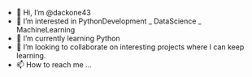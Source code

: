 - 👋 Hi, I’m @dackone43
- 👀 I’m interested in PythonDevelopment _ DataScience _ MachineLearning 
- 🌱 I’m currently learning Python
- 💞️ I’m looking to collaborate on interesting projects where I can keep learning.
- 📫 How to reach me ...

<!---
dackone43/dackone43 is a ✨ special ✨ repository because its `README.md` (this file) appears on your GitHub profile.
You can click the Preview link to take a look at your changes.
--->
